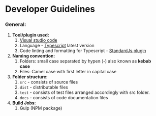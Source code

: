 # Developer Guidelines

### General:

1. **Tool/plugin used:**
    1. [Visual studio code](https://code.visualstudio.com/)
    2. Language - [Typescript](http://www.typescriptlang.org/) latest version
    3. Code linting and formatting for Typescript - [StandardJs plugin](https://marketplace.visualstudio.com/items?itemName=chenxsan.vscode-standardjs)
2. **Naming convention:**
    1. Folders: small case separated by hypen (-) also known as **kebab case**
    2. Files: Camel case with first letter in capital case
3. **Folder structure:**
	1. `src` - consists of source files
	2. `dist` - distributable files
	3. `test` - consists of test files arranged accordingly with src folder.
	4. `docs` - consists of code documentation files
4. **Build Jobs:**
    1. Gulp (NPM package)